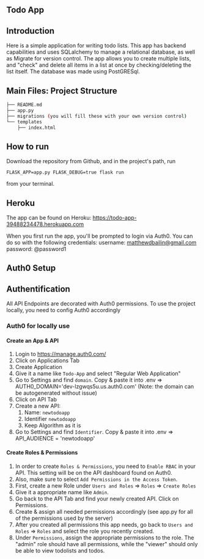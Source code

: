 Todo App
-----

## Introduction

Here is a simple application for writing todo lists. This app has backend capabilities and uses SQLalchemy to manage a relational database, as well as Migrate for version control. The app allows you to create multiple lists, and "check" and delete all items in a list at once by checking/deleting the list itself. The database was made using PostGRESql.



## Main Files: Project Structure

  ```sh
  ├── README.md
  ├── app.py 
  ├── migrations (you will fill these with your own version control)
  └── templates
      ├── index.html
  ```

## How to run

Download the repository from Github, and in the project's path, run

```
FLASK_APP=app.py FLASK_DEBUG=true flask run
```

from your terminal.

## Heroku

The app can be found on Heroku:
https://todo-app-39488234478.herokuapp.com

When you first run the app, you'll be prompted to login via Auth0. You can do so with the following credentials:
username: matthewdbailin@gmail.com
password: @password1

## Auth0 Setup

## Authentification

All API Endpoints are decorated with Auth0 permissions. To use the project locally, you need to config Auth0 accordingly

### Auth0 for locally use
#### Create an App & API

1. Login to https://manage.auth0.com/ 
2. Click on Applications Tab
3. Create Application
4. Give it a name like `Todo-App` and select "Regular Web Application"
5. Go to Settings and find `domain`. Copy & paste it into .env => AUTH0_DOMAIN='dev-lzgwqs5u.us.auth0.com' (Note: the domain can be autogenerated without issue)
6. Click on API Tab 
7. Create a new API:
   1. Name: `newtodoapp`
   2. Identifier `newtodoapp`
   3. Keep Algorithm as it is
8. Go to Settings and find `Identifier`. Copy & paste it into .env => API_AUDIENCE = 'newtodoapp' 

#### Create Roles & Permissions

1. In order to create `Roles & Permissions`, you need to `Enable RBAC` in your API. This setting will be on the API dashboard found on Auth0.
2. Also, make sure to select `Add Permissions in the Access Token`.
2. First, create a new Role under `Users and Roles` => `Roles` => `Create Roles`
3. Give it a appropriate name like `Admin`.
4. Go back to the API Tab and find your newly created API. Click on Permissions.
5. Create & assign all needed permissions accordingly (see app.py for all of the permissions used by the server)
6. After you created all permissions this app needs, go back to `Users and Roles` => `Roles` and select the role you recently created.
6. Under `Permissions`, assign the appropriate permissions to the role. The "admin" role should have all permissions, while the "viewer" should only be able to view todolists and todos.